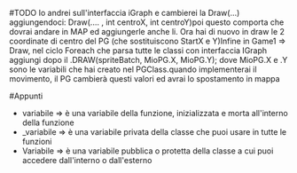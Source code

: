 #TODO
Io andrei sull'interfaccia iGraph e cambierei la Draw(...) aggiungendoci: Draw(.... , int centroX, int centroY)poi questo comporta che dovrai andare in MAP ed aggiungerle anche li. Ora hai di nuovo in draw le 2 coordinate di centro del PG (che sostituiscono StartX e Y)Infine in Game1 => Draw, nel ciclo Foreach che parsa tutte le classi con interfaccia IGraph aggiungi dopo il .DRAW(spriteBatch, MioPG.X, MioPG.Y); dove MioPG.X e .Y sono le variabili che hai creato nel PGClass.quando implementerai il movimento, il PG cambierà questi valori ed avrai lo spostamento in mappa

#Appunti
* variabile => è una variabile della funzione, inizializzata e morta all'interno della funzione
* _variabile => è una variabile privata della classe che puoi usare in tutte le funzioni
* Variabile => è una variabile pubblica o protetta della classe a cui puoi accedere dall'interno o dall'esterno
